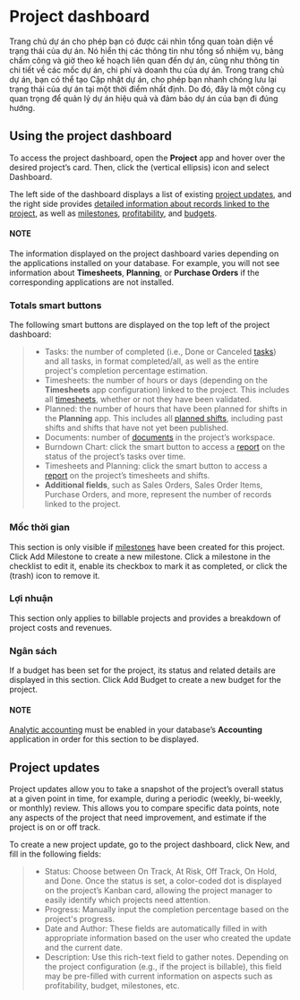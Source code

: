 # Project dashboard

Trang chủ dự án cho phép bạn có được cái nhìn tổng quan toàn diện về trạng thái của dự án. Nó hiển thị các thông tin như tổng số nhiệm vụ, bảng chấm công và giờ theo kế hoạch liên quan đến dự án, cũng như thông tin chi tiết về các mốc dự án, chi phí và doanh thu của dự án. Trong trang chủ dự án, bạn có thể tạo Cập nhật dự án, cho phép bạn nhanh chóng lưu lại trạng thái của dự án tại một thời điểm nhất định. Do đó, đây là một công cụ quan trọng để quản lý dự án hiệu quả và đảm bảo dự án của bạn đi đúng hướng.

## Using the project dashboard

To access the project dashboard, open the **Project** app and hover over the desired project’s
card. Then, click the <i class="fa fa-vertical-ellipsis"></i> (vertical ellipsis) icon and
select Dashboard.

The left side of the dashboard displays a list of existing [project updates](#project-project-dashboard-updates),
and the right side provides [detailed information about records linked to the project](#project-project-dashboard-smart-buttons), as well as [milestones](#project-project-dashboard-milestones),
[profitability](#project-project-dashboard-profitability), and [budgets](#project-project-dashboard-budgets).

#### NOTE
The information displayed on the project dashboard varies depending on the applications installed
on your database. For example, you will not see information about **Timesheets**, **Planning**,
or **Purchase Orders** if the corresponding applications are not installed.

<a id="project-project-dashboard-smart-buttons"></a>

### Totals smart buttons

The following smart buttons are displayed on the top left of the project dashboard:

> - Tasks: the number of completed (i.e., Done or Canceled
>   [tasks](tasks/task_stages_statuses.md#project-tasks-task-stages-statuses-statuses)) and all tasks, in format
>   completed/all, as well as the entire project's completion percentage estimation.
> - Timesheets: the number of hours or days (depending on the **Timesheets** app
>   configuration) linked to the project. This includes all [timesheets](../timesheets.md),
>   whether or not they have been validated.
> - Planned: the number of hours that have been planned for shifts in the **Planning**
>   app. This includes all [planned shifts](../planning.md), including past shifts and shifts that
>   have not yet been published.
> - Documents: number of [documents](../../productivity/documents.md) in the
>   project’s workspace.
> - Burndown Chart: click the smart button to access a [report](../../essentials/reporting.md)
>   on the status of the project’s tasks over time.
> - Timesheets and Planning: click the smart button to access a [report](../../essentials/reporting.md)
>   on the project’s timesheets and shifts.
> - **Additional fields**, such as Sales Orders, Sales Order Items,
>   Purchase Orders, and more, represent the number of records linked to the project.

<a id="project-project-dashboard-milestones"></a>

### Mốc thời gian

This section is only visible if [milestones](../../sales/sales/invoicing/milestone.md)
have been created for this project. Click Add Milestone to create a new milestone.
Click a milestone in the checklist to edit it, enable its checkbox to mark it as completed, or
click the <i class="fa fa-trash"></i> (trash) icon to remove it.

<a id="project-project-dashboard-profitability"></a>

### Lợi nhuận

This section only applies to billable projects and provides a breakdown of project costs and
revenues.

<a id="project-project-dashboard-budgets"></a>

### Ngân sách

If a budget has been set for the project, its status and related details are displayed in this
section. Click Add Budget to create a new budget for the project.

#### NOTE
[Analytic accounting](../../finance/accounting/reporting/analytic_accounting.md) must
be enabled in your database’s **Accounting** application in order for this section to be
displayed.

<a id="project-project-dashboard-updates"></a>

## Project updates

Project updates allow you to take a snapshot of the project’s overall status at a given point in
time, for example, during a periodic (weekly, bi-weekly, or monthly) review. This allows you to
compare specific data points, note any aspects of the project that need improvement, and estimate
if the project is on or off track.

To create a new project update, go to the project dashboard, click New, and fill in the
following fields:

> - Status: Choose between On Track, At Risk, Off
>   Track, On Hold, and Done. Once the status is set, a color-coded dot is
>   displayed on the project’s Kanban card, allowing the project manager to easily identify which
>   projects need attention.
> - Progress: Manually input the completion percentage based on the project's progress.
> - Date and Author: These fields are automatically filled in with
>   appropriate information based on the user who created the update and the current date.
> - Description: Use this rich-text field to gather notes. Depending on the project
>   configuration (e.g., if the project is billable), this field may be pre-filled with current
>   information on aspects such as profitability, budget, milestones, etc.
